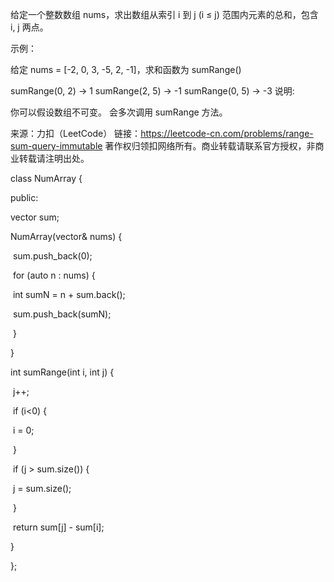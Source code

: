 给定一个整数数组  nums，求出数组从索引 i 到 j  (i ≤ j) 范围内元素的总和，包含 i,  j 两点。

示例：

给定 nums = [-2, 0, 3, -5, 2, -1]，求和函数为 sumRange()

sumRange(0, 2) -> 1
sumRange(2, 5) -> -1
sumRange(0, 5) -> -3
说明:

你可以假设数组不可变。
会多次调用 sumRange 方法。

来源：力扣（LeetCode）
链接：https://leetcode-cn.com/problems/range-sum-query-immutable
著作权归领扣网络所有。商业转载请联系官方授权，非商业转载请注明出处。

class NumArray {

public:

  vector<int> sum;

  NumArray(vector<int>& nums) {

​    sum.push_back(0);

​    for (auto n : nums) {

​      int sumN = n + sum.back();

​      sum.push_back(sumN);

​    }

  }

  

  int sumRange(int i, int j) {

​    j++;

​    if (i<0) {

​      i = 0;

​    }

​    if (j > sum.size()) {

​      j = sum.size();

​    }

​    return sum[j] - sum[i];

  }

};